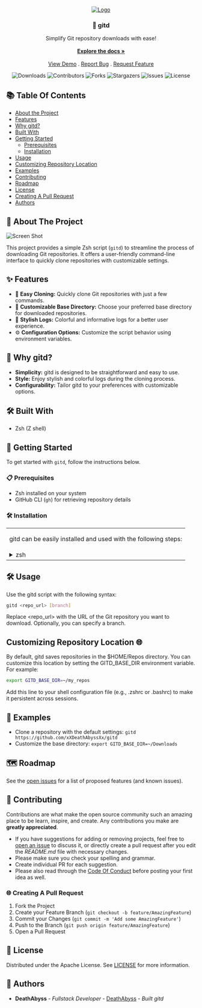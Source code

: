<br/>
<p align="center">
  <a href="https://github.com/xXDeathAbyssXx/gitd">
    <img src="https://i.imgur.com/NxZCmoU.png" alt="Logo">
  </a>

  <h3 align="center">🚀 gitd</h3>

  <p align="center">
    Simplify Git repository downloads with ease!
    <br/>
    <br/>
    <a href="https://github.com/xXDeathAbyssXx/gitd"><strong>Explore the docs »</strong></a>
    <br/>
    <br/>
    <a href="https://github.com/xXDeathAbyssXx/gitd">View Demo</a>
    .
    <a href="https://github.com/xXDeathAbyssXx/gitd/issues">Report Bug</a>
    .
    <a href="https://github.com/xXDeathAbyssXx/gitd/issues">Request Feature</a>
  </p>
</p>

<div align="center">

![Downloads](https://img.shields.io/github/downloads/xXDeathAbyssXx/gitd/total) ![Contributors](https://img.shields.io/github/contributors/xXDeathAbyssXx/gitd?color=dark-green) ![Forks](https://img.shields.io/github/forks/xXDeathAbyssXx/gitd?style=social) ![Stargazers](https://img.shields.io/github/stars/xXDeathAbyssXx/gitd?style=social) ![Issues](https://img.shields.io/github/issues/xXDeathAbyssXx/gitd) ![License](https://img.shields.io/github/license/xXDeathAbyssXx/gitd) 

</div>

## 📚 Table Of Contents

* [About the Project](#about-the-project)
* [Features](#features)
* [Why gitd?](#why-gitd)
* [Built With](#built-with)
* [Getting Started](#getting-started)
  * [Prerequisites](#prerequisites)
  * [Installation](#installation)
* [Usage](#usage)
* [Customizing Repository Location](#customizing-repository-location)
* [Examples](#examples)
* [Contributing](#contributing)
* [Roadmap](#roadmap)
* [License](#license)
* [Creating A Pull Request](#creating-a-pull-request)
* [Authors](#authors)

## 🚀 About The Project 

![Screen Shot](images/screenshot.png)

This project provides a simple Zsh script (`gitd`) to streamline the process of downloading Git repositories. It offers a user-friendly command-line interface to quickly clone repositories with customizable settings.

## ✨ Features 

- 🔄 **Easy Cloning:** Quickly clone Git repositories with just a few commands.
- 📁 **Customizable Base Directory:** Choose your preferred base directory for downloaded repositories.
- 🎨 **Stylish Logs:** Colorful and informative logs for a better user experience.
- ⚙️ **Configuration Options:** Customize the script behavior using environment variables.

## 🤔 Why gitd? 

- **Simplicity:** gitd is designed to be straightforward and easy to use.
- **Style:** Enjoy stylish and colorful logs during the cloning process.
- **Configurability:** Tailor gitd to your preferences with customizable options.

## 🛠️ Built With 

* Zsh (Z shell)

## 🚀 Getting Started 

To get started with `gitd`, follow the instructions below.

### 📋 Prerequisites 

* Zsh installed on your system
* GitHub CLI (`gh`) for retrieving repository details

### 🛠️ Installation 

<table><tr><td colspan="3">

gitd can be easily installed and used with the following steps:


</td></tr><tr><td valign="top">

<details><summary> zsh </summary><p>

```bash
source ~/gitd/gitd.zsh
```
</p></details></td></tr></table>

## 🛠️ Usage 

Use the gitd script with the following syntax:

```sh
gitd <repo_url> [branch]
```

Replace <repo_url> with the URL of the Git repository you want to download. Optionally, you can specify a branch.

## Customizing Repository Location 🌐

By default, gitd saves repositories in the $HOME/Repos directory. You can customize this location by setting the GITD_BASE_DIR environment variable. For example:

```sh
export GITD_BASE_DIR=~/my_repos
```

Add this line to your shell configuration file (e.g., .zshrc or .bashrc) to make it persistent across sessions.

## 🚀 Examples 

- Clone a repository with the default settings: `gitd https://github.com/xXDeathAbyssXx/gitd`
- Customize the base directory: `export GITD_BASE_DIR=~/Downloads`

## 🗺️ Roadmap 

See the [open issues](https://github.com/xXDeathAbyssXx/gitd/issues) for a list of proposed features (and known issues).

## 🤝 Contributing 

Contributions are what make the open source community such an amazing place to be learn, inspire, and create. Any contributions you make are **greatly appreciated**.
* If you have suggestions for adding or removing projects, feel free to [open an issue](https://github.com/xXDeathAbyssXx/gitd/issues/new) to discuss it, or directly create a pull request after you edit the *README.md* file with necessary changes.
* Please make sure you check your spelling and grammar.
* Create individual PR for each suggestion.
* Please also read through the [Code Of Conduct](https://github.com/xXDeathAbyssXx/gitd/blob/main/CODE_OF_CONDUCT.md) before posting your first idea as well.

### 🌐 Creating A Pull Request 

1. Fork the Project
2. Create your Feature Branch (`git checkout -b feature/AmazingFeature`)
3. Commit your Changes (`git commit -m 'Add some AmazingFeature'`)
4. Push to the Branch (`git push origin feature/AmazingFeature`)
5. Open a Pull Request

## 📄 License 

Distributed under the Apache License. See [LICENSE](https://github.com/xXDeathAbyssXx/gitd/blob/main/LICENSE.md) for more information.

## 🌟 Authors 

* **DeathAbyss** - *Fullstack Developer* - [DeathAbyss](https://github.com/xXDeathAbyssXx) - *Built gitd*